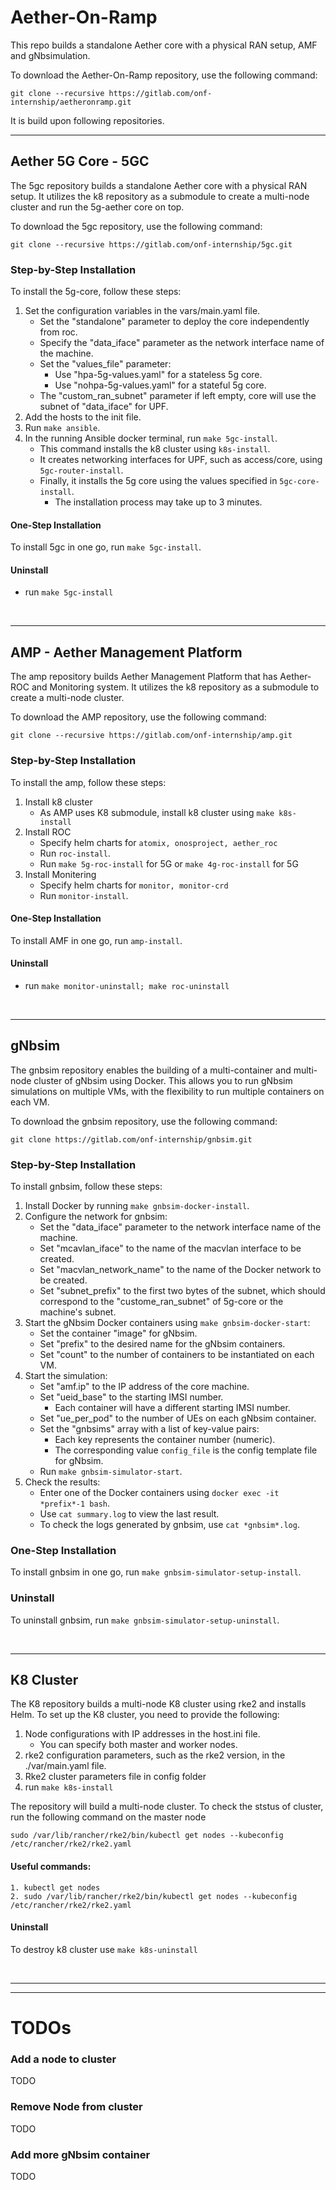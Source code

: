 # Aether-On-Ramp
This repo builds a standalone Aether core with a physical RAN setup, AMF and gNbsimulation.

To download the Aether-On-Ramp repository, use the following command:
```
git clone --recursive https://gitlab.com/onf-internship/aetheronramp.git
```
It is build upon following repositories.  

---

## Aether 5G Core - 5GC

The 5gc repository builds a standalone Aether core with a physical RAN setup. It utilizes the k8 repository as a submodule to create a multi-node cluster and run the 5g-aether core on top.

To download the 5gc repository, use the following command:
```
git clone --recursive https://gitlab.com/onf-internship/5gc.git
```

### Step-by-Step Installation
To install the 5g-core, follow these steps:
1. Set the configuration variables in the vars/main.yaml file.
   - Set the "standalone" parameter to deploy the core independently from roc.
   - Specify the "data_iface" parameter as the network interface name of the machine.
   - Set the "values_file" parameter:
     - Use "hpa-5g-values.yaml" for a stateless 5g core.
     - Use "nohpa-5g-values.yaml" for a stateful 5g core.
   - The "custom_ran_subnet" parameter if left empty, core will use the subnet of "data_iface" for UPF.
2. Add the hosts to the init file.
3. Run `make ansible`.
4. In the running Ansible docker terminal, run `make 5gc-install`.
   - This command installs the k8 cluster using `k8s-install`.
   - It creates networking interfaces for UPF, such as access/core, using `5gc-router-install`.
   - Finally, it installs the 5g core using the values specified in `5gc-core-install`.
     - The installation process may take up to 3 minutes.

#### One-Step Installation
To install 5gc in one go, run `make 5gc-install`.
#### Uninstall
   - run `make 5gc-install`

<br />

---

## AMP - Aether Management Platform

The amp repository builds Aether Management Platform that has Aether-ROC and Monitoring system. It utilizes the k8 repository as a submodule to create a multi-node cluster.

To download the AMP repository, use the following command:
```
git clone --recursive https://gitlab.com/onf-internship/amp.git
```
### Step-by-Step Installation
To install the amp, follow these steps:
1. Install k8 cluster
   - As AMP uses K8 submodule, install k8 cluster using `make k8s-install`
2. Install ROC
   - Specify helm charts for `atomix, onosproject, aether_roc`
   - Run `roc-install`.
   - Run `make 5g-roc-install` for 5G or `make 4g-roc-install` for 5G 
3. Install Monitering
   - Specify helm charts for `monitor, monitor-crd`
   - Run `monitor-install`.

#### One-Step Installation
To install AMF in one go, run `amp-install`.
#### Uninstall
   - run `make monitor-uninstall; make roc-uninstall`


<br />

---

## gNbsim

The gnbsim repository enables the building of a multi-container and multi-node cluster of gNbsim using Docker. This allows you to run gNbsim simulations on multiple VMs, with the flexibility to run multiple containers on each VM.

To download the gnbsim repository, use the following command:
```
git clone https://gitlab.com/onf-internship/gnbsim.git
```

### Step-by-Step Installation
To install gnbsim, follow these steps:

1. Install Docker by running `make gnbsim-docker-install`.
2. Configure the network for gnbsim:
   - Set the "data_iface" parameter to the network interface name of the machine.
   - Set "mcavlan_iface" to the name of the macvlan interface to be created.
   - Set "macvlan_network_name" to the name of the Docker network to be created.
   - Set "subnet_prefix" to the first two bytes of the subnet, which should correspond to the "custome_ran_subnet" of 5g-core or the machine's subnet.
3. Start the gNbsim Docker containers using `make gnbsim-docker-start`:
   - Set the container "image" for gNbsim.
   - Set "prefix" to the desired name for the gNbsim containers.
   - Set "count" to the number of containers to be instantiated on each VM.
4. Start the simulation:
   - Set "amf.ip" to the IP address of the core machine.
   - Set "ueid_base" to the starting IMSI number.
     - Each container will have a different starting IMSI number.
   - Set "ue_per_pod" to the number of UEs on each gNbsim container.
   - Set the "gnbsims" array with a list of key-value pairs:
     - Each key represents the container number (numeric).
     - The corresponding value `config_file` is the config template file for gNbsim.
   - Run `make gnbsim-simulator-start`.
5. Check the results:
   - Enter one of the Docker containers using `docker exec -it *prefix*-1 bash`.
   - Use `cat summary.log` to view the last result.
   - To check the logs generated by gnbsim, use `cat *gnbsim*.log`.

### One-Step Installation
To install gnbsim in one go, run `make gnbsim-simulator-setup-install`.

### Uninstall
To uninstall gnbsim, run `make gnbsim-simulator-setup-uninstall`.    


<br />

---
## K8 Cluster

The K8 repository builds a multi-node K8 cluster using rke2 and installs Helm.
To set up the K8 cluster, you need to provide the following:

1. Node configurations with IP addresses in the host.ini file.
   - You can specify both master and worker nodes.
2. rke2 configuration parameters, such as the rke2 version, in the ./var/main.yaml file.
3. Rke2 cluster parameters file in config folder
4. run `make k8s-install`

The repository will build a multi-node cluster. To check the ststus of cluster, run the following command on the master node
```
sudo /var/lib/rancher/rke2/bin/kubectl get nodes --kubeconfig /etc/rancher/rke2/rke2.yaml
```

#### Useful commands:
```
1. kubectl get nodes
2. sudo /var/lib/rancher/rke2/bin/kubectl get nodes --kubeconfig /etc/rancher/rke2/rke2.yaml
```

#### Uninstall
To destroy k8 cluster use `make k8s-uninstall`


<br />

---
---

# TODOs
### Add a node to cluster
TODO
### Remove Node from cluster
TODO
### Add more gNbsim container
TODO
<!-- 
### To make multiNode setup to single Node
1. Destroy cluster using `make aether-uninstall`
2. update host.ini file 
3. Deploy cluster using `5gc-install` 
4. Setup gNbSim
    a. Check amf ip address is set to core ip adddes
    b. Set SameMachineAsCore=true
    c. Set "subnet_prefix" to the first two bytes of the subnet, which should correspond to the "custome_ran_subnet" of 5g-core or the machine's subnet.
    d. Run `gnbsim-simulator-setup-install`

### To setup Gnbsim on same machine as Core
 set SameMachineAsCore = true
 make sure gnbsim.subnet_prefix has same prefix value core.custome_ran_subnet
>

